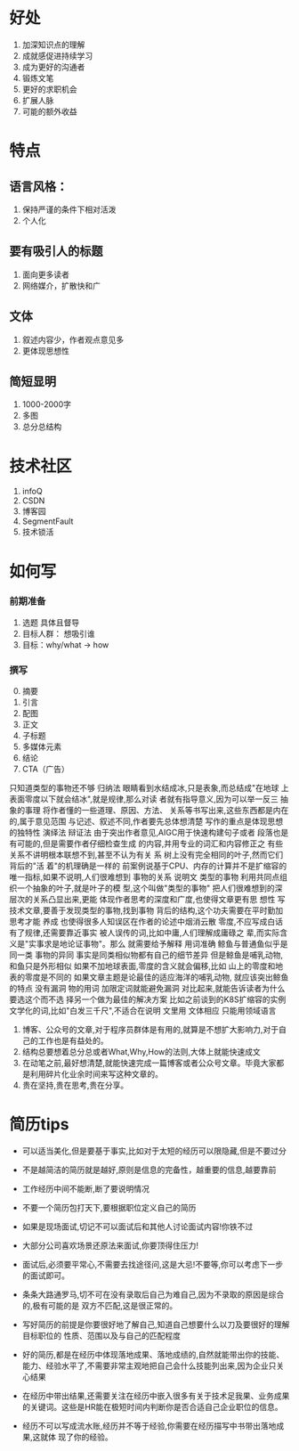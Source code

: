 # 好处

1. 加深知识点的理解
2. 成就感促进持续学习
3. 成为更好的沟通者
4. 锻炼文笔
5. 更好的求职机会
6.  扩展人脉
7. 可能的额外收益

# 特点

## 语言风格：
1. 保持严谨的条件下相对活泼
2. 个人化

## 要有吸引人的标题
1. 面向更多读者
2. 网络媒介，扩散快和广

## 文体

1. 叙述内容少，作者观点意见多
2. 更体现思想性

## 简短显明

1. 1000-2000字
2. 多图
3. 总分总结构


# 技术社区

1. infoQ
2. CSDN
3. 博客园
4. SegmentFault
5. 技术锁活

# 如何写

### 前期准备
1. 选题 具体且督导
2. 目标人群： 想吸引谁
3. 目标：why/what -> how

### 撰写
0. 摘要
1. 引言
2. 配图
3. 正文
4. 子标题
5. 多媒体元素
6. 结论
7. CTA（广告）

只知道类型的事物还不够
归纳法
眼睛看到水结成冰,只是表象,而总结成"在地球
上表面零度以下就会结冰",就是规律,那么对读
者就有指导意义,因为可以举一反三
抽象的事理
将作者懂的一些道理、原因、方法、
关系等书写出来,这些东西都是内在
的,属于意见范围
与记述、叙述不同,作者要先总体想清楚
写作的重点是体现思想的独特性
演绎法
辩证法
由于突出作者意见,AIGC用于快速构建句子或者
段落也是有可能的,但是需要作者仔细检查生成
的内容,并用专业的词汇和内容修正之
有些关系不讲明根本联想不到,甚至不认为有关
系
树上没有完全相同的叶子,然而它们背后的"活
着"的机理确是一样的
前案例说基于CPU、内存的计算并不是扩缩容的
唯一指标,如果不说明,人们很难想到
事物的关系
说明文
类型的事物
利用共同点组织一个抽象的叶子,就是叶子的模
型,这个叫做"类型的事物"
把人们很难想到的深层次的关系凸显出来,更能
体现作者思考的深度和广度,也使得文章更有思
想性
写技术文章,要善于发现类型的事物,找到事物
背后的结构,这个功夫需要在平时勤加思考才能
养成
也使得很多人知误区在作者的论述中烟消云散
零度,不应写成白话
有了规律,还需要靠近事实
被人误传的词,比如中庸,人们理解成庸碌之
辈,而实际含义是"实事求是地论证事物"。那么
就需要给予解释
用词准确
鲸鱼与普通鱼似乎是同一类
事物的异同
事实是同类相似物都有自己的细节差异
但是鲸鱼是哺乳动物,和鱼只是外形相似
如果不加地球表面,零度的含义就会偏移,比如
山上的零度和地表的零度是不同的
如果文章主题是论最佳的适应海洋的哺乳动物,
就应该突出鲸鱼的特点
没有漏洞
物的用词
加限定词就能避免漏洞
对比起来,就能告诉读者为什么要选这个而不选
择另一个做为最佳的解决方案
比如之前谈到的K8S扩缩容的实例
文学化的词,比如"白发三千尺",不适合在说明
文里用
文体相应
只能用领域语言



1. 博客、公众号的文章,对于程序员群体是有用的,就算是不想扩大影响力,对于自己的工作也是有益处的。
2. 结构总要想着总分总或者What,Why,How的法则,大体上就能快速成文
3. 在动笔之前,最好想清楚,就能快速完成一篇博客或者公众号文章。毕竟大家都是利用碎片化业余时间来写这种文章的。
4. 贵在坚持,贵在思考,贵在分享。


# 简历tips

- 可以适当美化,但是要基于事实,比如对于太短的经历可以限隐藏,但是不要过分
- 不是越简洁的简历就是越好,原则是信息的完备性，越重要的信息,越要靠前
- 工作经历中间不能断,断了要说明情况
- 不要一个简历包打天下,要根据职位定义自己的简历
- 如果是现场面试,切记不可以面试后和其他人讨论面试内容!你铁不过
- 大部分公司喜欢场景还原法来面试,你要顶得住压力!
- 面试后,必须要平常心,不需要去找途径问,这是大忌!不要等,你可以考虑下一步的面试即可。
- 条条大路通罗马,切不可在没有录取后自己为难自己,因为不录取的原因是综合的,极有可能的是
双方不匹配,这是很正常的。


- 写好简历的前提是你要很好地了解自己,知道自己想要什么以刀及要很好的理解目标职位的
性质、范围以及与自己的匹配程度
- 好的简历,都是在经历中体现落地成果、落地成绩的,自然就能带出你的技能、能力、经验水平了,不需要非常主观地把自己会什么技能列出来,因为企业只关心结果
- 在经历中带出结果,还需要关注在经历中嵌入很多有关于技术足我果、业务成果的关键词。这些是HR能在极短时间内判断你是否合适自己企业职位的信息。
- 经历不可以写成流水账,经历并不等于经验,你需要在经历描写中书带出落地成果,这就体
现了你的经验。
